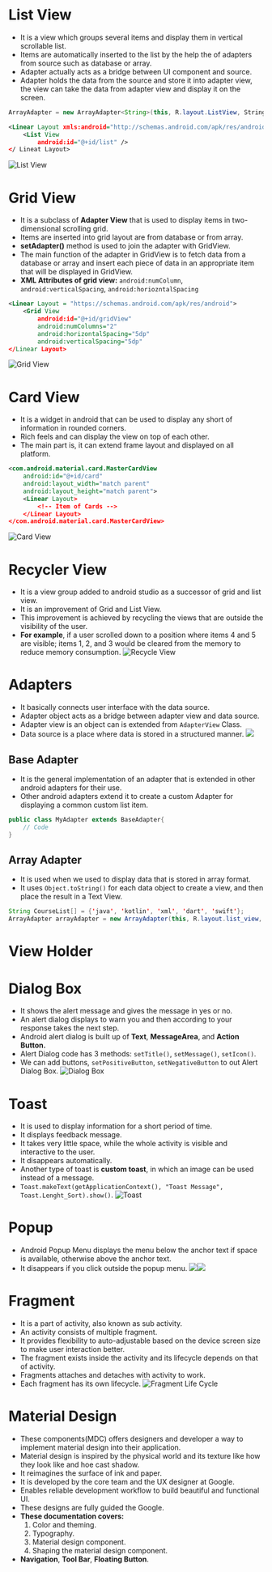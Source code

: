 # List View
- It is a view which groups several items and display them in vertical scrollable list.  
- Items are automatically inserted to the list by the help the of adapters from source such as database or array.
- Adapter actually acts as a bridge between UI component and source.
- Adapter holds the data from the source and store it into adapter view, the view can take the data from adapter view and display it on the screen.
```java
ArrayAdapter = new ArrayAdapter<String>(this, R.layout.ListView, StringArray)
```

```xml
<Linear Layout xmls:android="http://schemas.android.com/apk/res/android">
	<List View 
		android:id="@+id/list" />						
</ Lineat Layout>
```
![List View](https://media.geeksforgeeks.org/wp-content/uploads/20200629182237/IMG20200629181735.jpg)

# Grid View
- It is a subclass of **Adapter View** that is used to display items in two-dimensional scrolling grid.
- Items are inserted into grid layout are from database or from array.
- **setAdapter()** method is used to join the adapter with GridView.
- The main function of the adapter in GridView is to fetch data from a database or array and insert each piece of data in an appropriate item that will be displayed in GridView.
- **XML Attributes of grid view:** `android:numColumn`, `android:verticalSpacing`, `android:horiozntalSpacing`
```xml
<Linear Layout = "https://schemas.android.com/apk/res/android">
	<Grid View
		android:id="@+id/gridView"
		android:numColumns="2"
		android:horizontalSpacing="5dp"
		android:verticalSpacing="5dp"
</Linear Layout>
```
![Grid View](https://media.geeksforgeeks.org/wp-content/uploads/20201115011853/grid.jpg)

# Card View
- It is a widget in android that can be used to display any short of information in rounded corners.
- Rich feels and can display the view on top of each other.
- The main part is, it can extend frame layout and displayed on all platform.
```xml
<com.android.material.card.MasterCardView
	android:id="@+id/card"
	android:layout_width="match parent"
	android:layout_height="match parent">
	<Linear Layout>
		<!-- Item of Cards -->
	</Linear Layout>
</com.android.material.card.MasterCardView>
```
![Card View](https://media.geeksforgeeks.org/wp-content/uploads/20201128134017/Screenshot20201128133902450comgtappdevelopersfrescoimageloading1.jpg)

# Recycler View
- It is a view group added to android studio as a successor of grid and list view.
- It is an improvement of Grid and List View.
- This improvement is achieved by recycling the views that are outside the visibility of the user.
- **For example**, if a user scrolled down to a position where items 4 and 5 are visible; items 1, 2, and 3 would be cleared from the memory to reduce memory consumption.
![Recycle View](https://media.geeksforgeeks.org/wp-content/uploads/gfg1-1.jpg)

# Adapters
- It basically connects user interface with the data source.
- Adapter object acts as a bridge between adapter view and data source.
- Adapter view is an object can is extended from `AdapterView` Class.
- Data source is a place where data is stored in a structured manner.
![](https://data-flair.training/blogs/wp-content/uploads/sites/2/2020/03/adapter-in-android.jpg)
## Base Adapter
- It is the general implementation of an adapter that is extended in other android adapters for their use.
- Other android adapters extend it to create a custom Adapter for displaying a common custom list item.
```java
public class MyAdapter extends BaseAdapter{
	// Code
}
```
## Array Adapter
- It is used when we used to display data that is stored in array format.
- It uses `Object.toString()` for each data object to create a view, and then place the result in a Text View.
```java
String CourseList[] = {'java', 'kotlin', 'xml', 'dart', 'swift'};
ArrayAdapter arrayAdapter = new ArrayAdapter(this, R.layout.list_view, R.id.textView, courseList[]);
```

# View Holder

# Dialog  Box
- It shows the alert message and gives the message in yes or no.
- An alert dialog displays to warn you and then according to your response takes the next step.
- Android alert dialog is built up of **Text**, **MessageArea**, and **Action Button.**
- Alert Dialog code has 3 methods: `setTitle()`, `setMessage()`, `setIcon()`.
- We can add buttons, `setPositiveButton`, `setNegativeButton` to out Alert Dialog Box.
![Dialog Box](https://media.geeksforgeeks.org/wp-content/uploads/alert-dialog-box.png)

# Toast
- It is used to display information for a short period of time.
- It displays feedback message.
- It takes very little space, while the whole activity is visible and interactive to the user.
- It disappears automatically.
- Another type of toast is **custom toast**, in which an image can be used instead of a message.
- `Toast.makeText(getApplicationContext(), "Toast Message", Toast.Lenght_Sort).show()`.
![Toast](https://media.geeksforgeeks.org/wp-content/uploads/Toast.jpg)

# Popup
- Android Popup Menu displays the menu below the anchor text if space is available, otherwise above the anchor text.
- It disappears if you click outside the popup menu.
![](https://static.javatpoint.com/images/androidimages/popup1.png)![](https://static.javatpoint.com/images/androidimages/popup2.png)
# Fragment
- It is a part of activity, also known as sub activity.
- An activity consists of multiple fragment.
- It provides flexibility to auto-adjustable based on the device screen size to make user interaction better.
- The fragment exists inside the activity and its lifecycle depends on that of activity.
- Fragments attaches and detaches with activity to work.
- Each fragment has its own lifecycle.
![Fragment Life Cycle](https://media.geeksforgeeks.org/wp-content/uploads/20230120013956/AndroidFragmentLifecycle.png)

# Material Design
- These components(MDC) offers designers and developer a way to implement material design into their application.
- Material design is inspired by the physical world and its texture like how they look like and hoe cast shadow.
- It reimagines the surface of ink and paper.
- It is developed by the core team and the UX designer at Google.
- Enables reliable development workflow to build beautiful and functional UI.
- These designs are fully guided the Google.
- **These documentation covers:**
	1. Color and theming.
	2. Typography.
	3. Material design component.
	4. Shaping the material design component.
- **Navigation**, **Tool Bar**, **Floating Button**.
